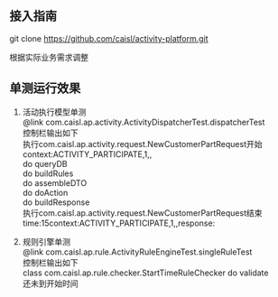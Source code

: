 ## 接入指南
git clone https://github.com/caisl/activity-platform.git

根据实际业务需求调整

## 单测运行效果
1. 活动执行模型单测
<br>@link com.caisl.ap.activity.ActivityDispatcherTest.dispatcherTest
<br>控制栏输出如下
<br>执行com.caisl.ap.activity.request.NewCustomerPartRequest开始 context:ACTIVITY_PARTICIPATE,1,,<null>
<br>do queryDB
<br>do buildRules
<br>do assembleDTO
<br>do doAction
<br>do buildResponse
<br>执行com.caisl.ap.activity.request.NewCustomerPartRequest结束 time:15context:ACTIVITY_PARTICIPATE,1,,<null>response:


2. 规则引擎单测
<br>@link com.caisl.ap.rule.ActivityRuleEngineTest.singleRuleTest
<br>控制栏输出如下
<br>class com.caisl.ap.rule.checker.StartTimeRuleChecker do validate
<br>还未到开始时间
